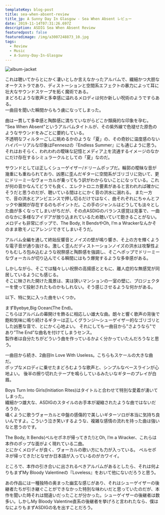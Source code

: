 ```yaml
---
templateKey: blog-post
title: sea-when-absent-review
title_jp: A Sunny Day In Glasgow - Sea When Absent レビュー
date: 2019-11-14T07:31:26.697Z
description: ASDIG Sea When Absent Review
featuredpost: false
featuredimage: /img/a3007248873_10.jpg
tags:
  - Review
  - Music
  - A-Sunny-Day-In-Glasgow
---
```

![album-jacket](/img/a3007248873_10.jpg)

これは聴いてからとにかく凄いとしか言えなかったアルバムで、繊細かつ大胆なオーケストラであり、ディストーションと空間系エフェクトの暴力によって耳に壮大なサウンドスケープを拓く魔術である。  
まどろむような歌声と多幸感に溢れるメロディは何か新しい呪術のようですらある。  
一曲目を聞いた瞬間からもう虜になってしまった。

曲は一貫して多幸感と陶酔感に満ちていながらどこか頽廃的な印象を孕む。  
“Sea When Absent"というアルバムタイトルが、その紫外線で色褪せた原色のようなサウンドをみごとに要約している。  
不透明なフィルターごしに眺めるかのような「夏」の、その奇妙に温度感のないハイパーリアルな印象はFenneszの『Endless Summer』にも通じように思う。それはおそらく、われわれの曖昧な記憶とメディア上を流通するイメージのなかにだけ存在するシミュラークルとしての「夏」なのだ。

サウンドとしては正しくシューゲイザー/ドリームポップだ。輪郭の曖昧な音が幾重にも重ねられており、凶悪に歪んだギターに空間系がゴリゴリに効いて、更にドリーミーなヴォーカルが乗ってもう訳がわからないことになっている。これが何の音かなんてどうでも良く、エレクトロニカ要素があると言われれば確かにそうだと思うのだが、聴いている間はとにかく音の洪水に溺れる。
また一方で、音の洪水とアンビエンスで押し切るだけではなく、曲それぞれにちゃんとフックや展開が存在するのもポイントだ。この手のジャンルはどうしても淡々とした曲が多くなってしまいがちだが、その点ASDIGのバランス感覚は見事で、一曲のなかに多様なアイデアが放り込まれているため聴いていて飽きることがない。メロディも非常にポップで、The Body, It BendsやOh, I’m a Wrackerなんかそのまま歌モノにアレンジできてしまいそうだ。

アルバム全編を通して終始反響音とノイズの壁が鳴り響き、そ上の方を輝くような電子音が通り抜ける。激しく歪んだディストーションノイズの洪水は攻撃性よりもむしろ包み込むような祝祭感と陶酔感を強調し、そこへポップでドリーミーなヴォーカルが切り込んでくる瞬間にはもう爆発するような多幸感がある。

しかしながら、そこでは騒々しい祝祭の高揚感とともに、離人症的な無感覚が同居しているようにも感じる。  
そこに映された開けた風景は、実は狭いマンションの一室の壁に、プロジェクターを使って投射されたものかもしれない。そう感じさせるような何かがある。

以下、特に気に入った曲をいくつか。

まずByebye,Big Ocean(The End)。  
こちらはアルバムの幕開けを飾るに相応しい雄大な曲。朗々と響く歌声の背後で飽和気味に鳴り続けるギターは正しくグランジ〜シューゲイザー的なゴリゴリとした凶悪な音で、とにかく心地よい。
それにしても一曲目から"さようなら"であり”The End”な曲名を付けてしまうセンス。  
製作者は自分たちがどういう曲を作っているかよく分かっていたんだろうなと思う。

一曲目から続き、2曲目In Love With Useless。こちらもスケールの大きな曲だ。  
ポップなメロディに乗せたまどろむような歌声と、シンプルなベースラインが心地よい。
後半の擦り切れたテープを鳴らしているみたいなギターのプレイが白眉。

Boys Turn Into Girls(Initiation Rites)はタイトルと合わせて特別な愛着が湧いてしまった。  
繊細かつ雄大な、ASDIGのスタイルのお手本が凝縮されたような曲ではないだろうか。  
囁くように歌うヴォーカルと中盤の感傷的で美しいギターソロが本当に気持ち良いんですよ。こういう泣き笑いするような、複雑な感情の流れを持った曲は強いなと思うのです。

The Body, It Bends(ペルセポネが帰ってきた!)とOh, I’m a Wracker、これらは本作のポップな面がよく現れている二曲。  
とにかくメロディが良く、ヴォーカルの歌い方にも力が入っている。
ペルセポネが帰ってきた!となぜか日本語が入っているのがカワイイ。

ところで、本作の引き合いに出されるべきアルバムがあるとしたら、それは何よりもまずMy Bloody Valentineの『Loveless』をおいて他にないだろうと思う。

あの作品には一種独特の奥まった幽玄な感じがあり、それはシューゲイザーの後継者たちが引き継ぐことができなかった特別な味わいだと思っていたのだが、本作を聞いた時それは間違いだったことが分かった。シューゲイザーの後継者は数多い。しかしMy Bloody Valentine直系の後継者を挙げろと言われたなら、僕はなによりもまずASDIGの名を出すことだろう。
